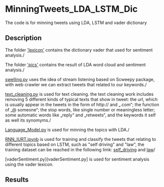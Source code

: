 # MinningTweets_LDA_LSTM_Dic
The code is for minning tweets using LDA, LSTM and vader dictionary
## Description
The folder ['lexicon'](lexicon) contains the dictionary vader that used for sentiment analysis./

The folder ['pics'](pics) contains the result of LDA word cloud and sentiment analysis./

[swelling.py](swelling.py) uses the idea of stream listening based on Scweepy package, with web crawler we can extract tweets that related to our keywords./

[text_cleaning.py](text_cleaning.py) is used for text cleaning. the text cleaning work includes removing 5 different kinds of typical texts that show in tweet: the url, which is usually appear in the tweets in the form of http:// and „.com“; the function of „@ someone“; the stop words, like single number or meaningless letter; some automatic words like „reply“ and „retweets“, and the keywords it self as well its synomyms./

[Language_Model.py](Language_Model.py) is used for minning the topics with LDA./

[RNN_IURT.ipynb](RNN_IURT.ipynb) is used for training and classify the tweets that relating to different topics based on LSTM, such as "self driving" and "law", the training dataset can be reached in the following limk: [self_driving](https://drive.google.com/file/d/1sQ7Wi643bvsda_m_k6nuKgPYhkCB1igK/view?usp=drive_link) and [law](https://drive.google.com/file/d/1dB8VPUykNdjepeXIT6wLel7tpEfw3Rur/view?usp=drive_link)/

[vaderSentiment.py](vaderSentiment.py] is used for sentiment analysis using the vader lexicon.

## Results

